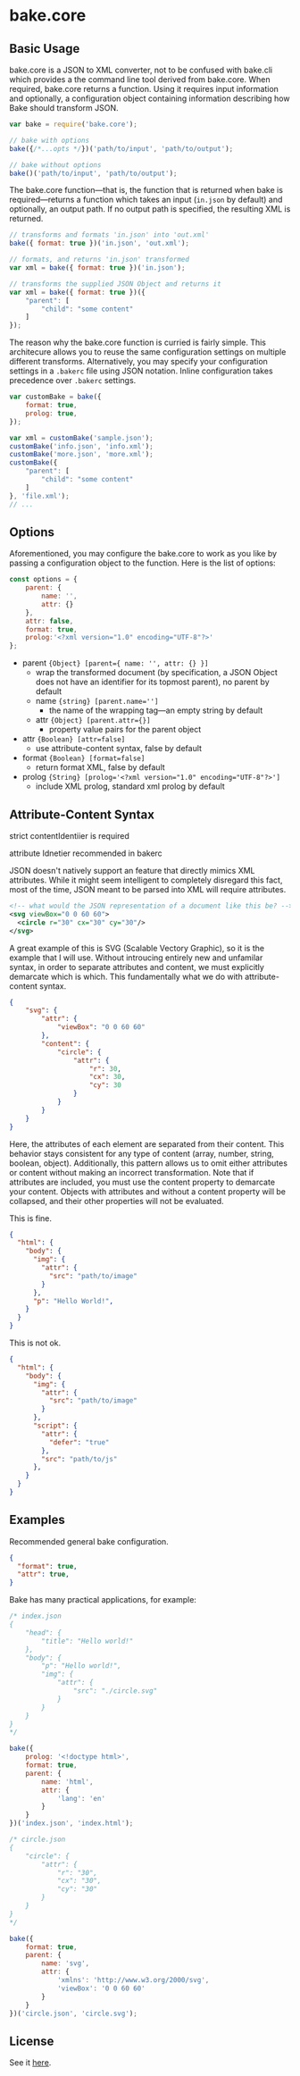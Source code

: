 # bake.core

## Basic Usage

bake.core is a JSON to XML converter, not to be confused with bake.cli which provides a the command line tool derived from bake.core. When required, bake.core returns a function. Using it requires input information and optionally, a configuration object containing information describing how Bake should transform JSON.

```javascript
var bake = require('bake.core');

// bake with options
bake({/*...opts */})('path/to/input', 'path/to/output');

// bake without options
bake()('path/to/input', 'path/to/output');
```

The bake.core function—that is, the function that is returned when bake is required—returns a function which takes an input (`in.json` by default) and optionally, an output path. If no output path is specified, the resulting XML is returned.

```javascript
// transforms and formats 'in.json' into 'out.xml'
bake({ format: true })('in.json', 'out.xml');

// formats, and returns 'in.json' transformed
var xml = bake({ format: true })('in.json');

// transforms the supplied JSON Object and returns it
var xml = bake({ format: true })({
    "parent": [
        "child": "some content"
    ]
});
```

The reason why the bake.core function is curried is fairly simple. This architecure allows you to reuse the same configuration settings on multiple different transforms. Alternatively, you may specify your configuration settings in a `.bakerc` file using JSON notation. Inline configuration takes precedence over `.bakerc` settings.	

```javascript
var customBake = bake({
    format: true,
    prolog: true,
});

var xml = customBake('sample.json');
customBake('info.json', 'info.xml');
customBake('more.json', 'more.xml');
customBake({
    "parent": [
        "child": "some content"
    ]
}, 'file.xml');
// ...
```
## Options

Aforementioned, you may configure the bake.core to work as you like by passing a configuration object to the function. Here is the list of options:

```javascript
const options = {
    parent: {
        name: '',
        attr: {}
    },
    attr: false,
    format: true,
    prolog:'<?xml version="1.0" encoding="UTF-8"?>'
};
```

- parent `{Object} [parent={ name: '', attr: {} }] `
  - wrap the transformed document (by specification, a JSON Object does not have an identifier for its topmost parent), no parent by default
  - name `{string} [parent.name='']`
    - the name of the wrapping tag—an empty string by default
  - attr `{Object} [parent.attr={}]`
    - property value pairs for the parent object
- attr `{Boolean} [attr=false]`
  - use attribute-content syntax, false by default
- format `{Boolean} [format=false]`
  - return format XML, false by default
- prolog `{String} [prolog='<?xml version="1.0" encoding="UTF-8"?>']`
  - include XML prolog, standard xml prolog by default

## Attribute-Content Syntax
strict contentIdentiier is required

attribute Idnetier recommended in bakerc

JSON doesn't natively support an feature that directly mimics XML attributes. While it might seem intelligent to completely disregard this fact, most of the time, JSON meant to be parsed into XML will require attributes.

```xml
<!-- what would the JSON representation of a document like this be? -->
<svg viewBox="0 0 60 60">
  <circle r="30" cx="30" cy="30"/>
</svg>
```

A great example of this is SVG (Scalable Vectory Graphic), so it is the example that I will use. Without introucing entirely new and unfamilar syntax, in order to separate attributes and content, we must explicitly demarcate which is which. This fundamentally what we do with attribute-content syntax.

```json
{
    "svg": {
        "attr": {
            "viewBox": "0 0 60 60"
        },
        "content": {
            "circle": {
                "attr": {
                    "r": 30,
                    "cx": 30,
                    "cy": 30
                }
            }
        }
    }
}
```

Here, the attributes of each element are separated from their content. This behavior stays consistent for any type of content (array, number, string, boolean, object). Additionally, this pattern allows us to omit either attributes or content without making an incorrect transformation. Note that if attributes are included, you must use the content property to demarcate your content. Objects with attributes and without a content property will be collapsed, and their other properties will not be evaluated. 

This is fine.
```json
{
  "html": {
    "body": {
      "img": {
        "attr": {
          "src": "path/to/image"
        }
      },
      "p": "Hello World!",
    }
  }
}
````
This is not ok.
```json
{
  "html": {
    "body": {
      "img": {
        "attr": {
          "src": "path/to/image"
        }
      },
      "script": {
        "attr": {
          "defer": "true"
        },
        "src": "path/to/js"
      },
    }
  }
}
```

## Examples

Recommended general bake configuration.
```json
{
  "format": true,
  "attr": true,
}
```
Bake has many practical applications, for example:
```javascript
/* index.json
{
    "head": {
        "title": "Hello world!"
    },
    "body": {
        "p": "Hello world!",
        "img": {
            "attr": {
                "src": "./circle.svg"
            }
        }
    }
}
*/

bake({
    prolog: '<!doctype html>',
    format: true,
    parent: {
        name: 'html',
        attr: {
            'lang': 'en'
        }
    }
})('index.json', 'index.html');

/* circle.json
{
    "circle": {
        "attr": {
            "r": "30",
            "cx": "30",
            "cy": "30"
        }
    }
}
*/

bake({
    format: true,
    parent: {
        name: 'svg',
        attr: {
            'xmlns': 'http://www.w3.org/2000/svg',
            'viewBox': '0 0 60 60'
        }
    }
})('circle.json', 'circle.svg');
```

## License

See it [here](http://github.com/samolaogun/bake.core/blob/master/LICENSE).